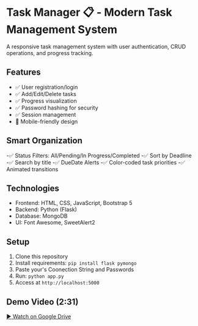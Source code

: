 # Task Manager 📋 - Modern Task Management System


A responsive task management system with user authentication, CRUD operations, and progress tracking.

## Features
- ✅ User registration/login
- ✅ Add/Edit/Delete tasks
- ✅ Progress visualization
- ✅ Password hashing for security
- ✅ Session management
- 📱 Mobile-friendly design

## Smart Organization
-✅ Status Filters: All/Pending/In Progress/Completed
-✅ Sort by Deadline
-✅ Search by title
-✅ DueDate Alerts
-✅ Color-coded task priorities
-✅ Animated transitions

## Technologies
- Frontend: HTML, CSS, JavaScript, Bootstrap 5
- Backend: Python (Flask)
- Database: MongoDB
- UI: Font Awesome, SweetAlert2

## Setup
1. Clone this repository
2. Install requirements: `pip install flask pymongo`
3. Paste your's Coonection String and Passwords
4. Run: `python app.py`
5. Access at `http://localhost:5000`

## Demo Video (2:31)
[▶ Watch on Google Drive](https://drive.google.com/file/d/1-J5McCMIDl2Ui9NNfgXPgLxguuzMdKmy/view?usp=drivesdk)
